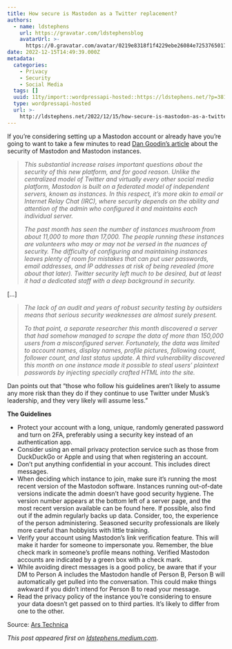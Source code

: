 ```yaml
---
title: How secure is Mastodon as a Twitter replacement?
authors:
  - name: ldstephens
    url: https://gravatar.com/ldstephensblog
    avatarUrl: >-
      https://0.gravatar.com/avatar/0219e8318f1f4229ebe26084e7253765017f43ca0c631be37dc6d0b8ad6e40a4?s=96&d=identicon&r=G
date: 2022-12-15T14:49:39.000Z
metadata:
  categories:
    - Privacy
    - Security
    - Social Media
  tags: []
  uuid: 11ty/import::wordpressapi-hosted::https://ldstephens.net/?p=3813
  type: wordpressapi-hosted
  url: >-
    http://ldstephens.net/2022/12/15/how-secure-is-mastodon-as-a-twitter-replacement/
---
```

If you’re considering setting up a Mastodon account or already have you’re going to want to take a few minutes to read [Dan Goodin’s article](https://arstechnica.com/information-technology/2022/11/how-secure-a-twitter-replacement-is-mastodon-let-us-count-the-ways/) about the security of Mastodon and Mastodon instances.

> _This substantial increase raises important questions about the security of this new platform, and for good reason. Unlike the centralized model of Twitter and virtually every other social media platform, Mastodon is built on a federated model of independent servers, known as instances. In this respect, it’s more akin to email or Internet Relay Chat (IRC), where security depends on the ability and attention of the admin who configured it and maintains each individual server._
> 
> _The past month has seen the number of instances mushroom from about 11,000 to more than 17,000. The people running these instances are volunteers who may or may not be versed in the nuances of security. The difficulty of configuring and maintaining instances leaves plenty of room for mistakes that can put user passwords, email addresses, and IP addresses at risk of being revealed (more about that later). Twitter security left much to be desired, but at least it had a dedicated staff with a deep background in security._

\[…\]

> _The lack of an audit and years of robust security testing by outsiders means that serious security weaknesses are almost surely present._
> 
> _To that point, a separate researcher this month discovered a server that had somehow managed to scrape the data of more than 150,000 users from a misconfigured server. Fortunately, the data was limited to account names, display names, profile pictures, following count, follower count, and last status update. A third vulnerability discovered this month on one instance made it possible to steal users’ plaintext passwords by injecting specially crafted HTML into the site._

Dan points out that “those who follow his guidelines aren’t likely to assume any more risk than they do if they continue to use Twitter under Musk’s leadership, and they very likely will assume less.”

**The Guidelines**

-   Protect your account with a long, unique, randomly generated password and turn on 2FA, preferably using a security key instead of an authentication app.
-   Consider using an email privacy protection service such as those from DuckDuckGo or Apple and using that when registering an account.
-   Don’t put anything confidential in your account. This includes direct messages.
-   When deciding which instance to join, make sure it’s running the most recent version of the Mastodon software. Instances running out-of-date versions indicate the admin doesn’t have good security hygiene. The version number appears at the bottom left of a server page, and the most recent version available can be found here. If possible, also find out if the admin regularly backs up data. Consider, too, the experience of the person administering. Seasoned security professionals are likely more careful than hobbyists with little training.
-   Verify your account using Mastodon’s link verification feature. This will make it harder for someone to impersonate you. Remember, the blue check mark in someone’s profile means nothing. Verified Mastodon accounts are indicated by a green box with a check mark.
-   While avoiding direct messages is a good policy, be aware that if your DM to Person A includes the Mastodon handle of Person B, Person B will automatically get pulled into the conversation. This could make things awkward if you didn’t intend for Person B to read your message.
-   Read the privacy policy of the instance you’re considering to ensure your data doesn’t get passed on to third parties. It’s likely to differ from one to the other.

Source: [Ars Technica](https://arstechnica.com/information-technology/2022/11/how-secure-a-twitter-replacement-is-mastodon-let-us-count-the-ways/)

_This post appeared first on [ldstephens.medium.com](https://medium.com/@ldstephens/how-secure-is-mastodon-as-a-twitter-replacement-59feb7b04395)_.